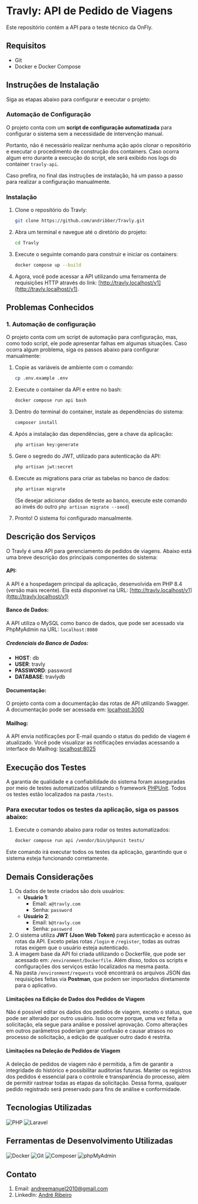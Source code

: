 # Travly: API de Pedido de Viagens

Este repositório contém a API para o teste técnico da OnFly.

## Requisitos
- Git
- Docker e Docker Compose

## Instruções de Instalação

Siga as etapas abaixo para configurar e executar o projeto:

### Automação de Configuração
O projeto conta com um **script de configuração automatizada** para configurar o sistema sem a necessidade de intervenção manual.

Portanto, não é necessário realizar nenhuma ação após clonar o repositório e executar o procedimento de construção dos containers. Caso ocorra algum erro durante a execução do script, ele será exibido nos logs do container `travly-api`.

Caso prefira, no final das instruções de instalação, há um passo a passo para realizar a configuração manualmente.

### Instalação

1. Clone o repositório do Travly:
    ```bash
    git clone https://github.com/andribber/Travly.git
    ```

2. Abra um terminal e navegue até o diretório do projeto:
    ```bash
    cd Travly
    ```

3. Execute o seguinte comando para construir e iniciar os containers:
    ```bash
    docker compose up --build
    ```

4. Agora, você pode acessar a API utilizando uma ferramenta de requisições HTTP através do link: [http://travly.localhost/v1](http://travly.localhost/v1).

## Problemas Conhecidos

### 1. Automação de configuração
O projeto conta com um script de automação para configuração, mas, como todo script, ele pode apresentar falhas em algumas situações. Caso ocorra algum problema, siga os passos abaixo para configurar manualmente:

1. Copie as variáveis de ambiente com o comando:
    ```bash
    cp .env.example .env
    ```

2. Execute o container da API e entre no bash:
    ```bash
    docker compose run api bash
    ```

3. Dentro do terminal do container, instale as dependências do sistema:
    ```bash
    composer install
    ```

4. Após a instalação das dependências, gere a chave da aplicação:
    ```bash
    php artisan key:generate
    ```

5. Gere o segredo do JWT, utilizado para autenticação da API:
    ```bash
    php artisan jwt:secret
    ```

6. Execute as migrations para criar as tabelas no banco de dados:
    ```bash
    php artisan migrate
    ```
   (Se desejar adicionar dados de teste ao banco, execute este comando ao invés do outro `php artisan migrate --seed`)

7. Pronto! O sistema foi configurado manualmente.

## Descrição dos Serviços

O Travly é uma API para gerenciamento de pedidos de viagens. Abaixo está uma breve descrição dos principais componentes do sistema:

#### API:
A API é a hospedagem principal da aplicação, desenvolvida em PHP 8.4 (versão mais recente). Ela está disponível na URL: [http://travly.localhost/v1](http://travly.localhost/v1)

#### Banco de Dados:
A API utiliza o MySQL como banco de dados, que pode ser acessado via PhpMyAdmin na URL: `localhost:8080`

##### Credenciais do Banco de Dados:
- **HOST**: db
- **USER**: travly
- **PASSWORD**: password
- **DATABASE**: travlydb

#### Documentação:
O projeto conta com a documentação das rotas de API utilizando Swagger. A documentação pode ser acessada em: [localhost:3000](http://localhost:3000)

#### Mailhog:
A API envia notificações por E-mail quando o status do pedido de viagem é atualizado. Você pode visualizar as notificações enviadas acessando a interface do Mailhog: [localhost:8025](http://localhost:8025)

## Execução dos Testes

A garantia de qualidade e a confiabilidade do sistema foram asseguradas por meio de testes automatizados utilizando o framework [PHPUnit](https://docs.phpunit.de/en/11.4/). Todos os testes estão localizados na pasta `/tests`.

### Para executar todos os testes da aplicação, siga os passos abaixo:

1. Execute o comando abaixo para rodar os testes automatizados:

    ```bash
    docker compose run api /vendor/bin/phpunit tests/
    ```

Este comando irá executar todos os testes da aplicação, garantindo que o sistema esteja funcionando corretamente.

## Demais Considerações

1. Os dados de teste criados são dois usuários:
    - **Usuário 1**:
        - Email: `a@travly.com`
        - Senha: `password`
    - **Usuário 2**:
        - Email: `b@travly.com`
        - Senha: `password`
2. O sistema utiliza **JWT (Json Web Token)** para autenticação e acesso às rotas da API. Exceto pelas rotas `/login` e `/register`, todas as outras rotas exigem que o usuário esteja autenticado.
3. A imagem base da API foi criada utilizando o Dockerfile, que pode ser acessado em: `/environment/Dockerfile`. Além disso, todos os scripts e configurações dos serviços estão localizados na mesma pasta.
4. Na pasta `/environment/requests` você encontrará os arquivos JSON das requisições feitas via **Postman**, que podem ser importados diretamente para o aplicativo.

#### Limitações na Edição de Dados dos Pedidos de Viagem

Não é possível editar os dados dos pedidos de viagem, exceto o status, que pode ser alterado por outro usuário. Isso ocorre porque, uma vez feita a solicitação, ela segue para análise e possível aprovação. Como alterações em outros parâmetros poderiam gerar confusão e causar atrasos no processo de solicitação, a edição de qualquer outro dado é restrita.

#### Limitações na Deleção de Pedidos de Viagem

A deleção de pedidos de viagem não é permitida, a fim de garantir a integridade do histórico e possibilitar auditorias futuras. Manter os registros dos pedidos é essencial para o controle e transparência do processo, além de permitir rastrear todas as etapas da solicitação. Dessa forma, qualquer pedido registrado será preservado para fins de análise e conformidade.

## Tecnologias Utilizadas

<div align="left">
    <img align="center" alt="PHP" src="https://img.shields.io/badge/PHP-777BB4?style=for-the-badge&logo=php&logoColor=white">
    <img align="center" alt="Laravel" src="https://img.shields.io/badge/Laravel-FF2D20?style=for-the-badge&logo=laravel&logoColor=white">
</div>

## Ferramentas de Desenvolvimento Utilizadas

<div align="left">
    <img align="center" alt="Docker" src="https://img.shields.io/badge/docker-%230db7ed.svg?style=for-the-badge&logo=docker&logoColor=white"> 
    <img align="center" alt="Git" src="https://img.shields.io/badge/git-%23F05033.svg?style=for-the-badge&logo=git&logoColor=white"> 
    <img align="center" alt="Composer" src="https://img.shields.io/badge/Composer-885630?style=for-the-badge&logo=composer&logoColor=white">
    <img align="center" alt="phpMyAdmin" src="https://img.shields.io/badge/phpMyAdmin-4479A1?style=for-the-badge&logo=phpmyadmin&logoColor=white">
</div>

## Contato

1. Email: andreemanuel2010@gmail.com
2. LinkedIn: [André Ribeiro](https://www.linkedin.com/in/andr%C3%A9-ribeiro-a10216176/)
